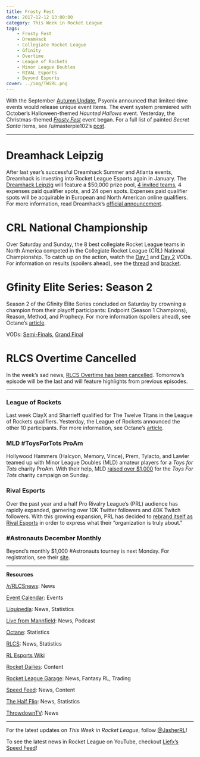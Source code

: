 ```yaml
---
title: Frosty Fest
date: 2017-12-12 13:00:00
category: This Week in Rocket League
tags:
    - Frosty Fest
    - DreamHack
    - Collegiate Rocket League
    - Gfinity
    - Overtime
    - League of Rockets
    - Minor League Doubles
    - RIVAL Esports
    - Beyond Esports
cover: ../img/TWiRL.png
---
```


With the September [Autumn Update](https://www.rocketleague.com/game-info/autumn-update/), Psyonix announced that limited-time events would release unique event items. The event system premiered with October’s Halloween-themed _Haunted Hallows_ event. Yesterday, the Christmas-themed [_Frosty Fest_](https://www.rocketleague.com/news/frosty-fest-begins-on-december-11/) event began. For a full list of painted _Secret Santa_ items, see /u/masterpie102’s [post](https://nm.reddit.com/r/RocketLeague/comments/7jadau/all_painted_secret_santa_items/).

---

# Dreamhack Leipzig

After last year’s successful Dreamhack Summer and Atlanta events, Dreamhack is investing into Rocket League Esports again in January. The [Dreamhack Leipzig](https://open.dreamhack.com/2017/dreamhack-open-2018-kicks-off-at-dreamhack-leipzig-featuring-rocket-league/) will feature a \$50,000 prize pool, [4 invited teams](https://twitter.com/DreamHack/status/940642410287247363), 4 expenses paid qualifier spots, and 24 open spots. Expenses paid qualifier spots will be acquirable in European and North American online qualifiers. For more information, read Dreamhack’s [official announcement](https://open.dreamhack.com/2017/dreamhack-open-2018-kicks-off-at-dreamhack-leipzig-featuring-rocket-league/).

# CRL National Championship

Over Saturday and Sunday, the 8 best collegiate Rocket League teams in North America competed in the Collegiate Rocket League (CRL) National Championship. To catch up on the action, watch the [Day 1](https://www.twitch.tv/videos/208090079) and [Day 2](https://www.twitch.tv/videos/208408311) VODs. For information on results (spoilers ahead), see the [thread](https://www.reddit.com/r/RocketLeague/comments/7inth6/collegiate_rocket_league_national_championship/) and [bracket](https://compete.tespa.org/tournament/91/phase/1/bracket/main/0).

# Gfinity Elite Series: Season 2

Season 2 of the Gfinity Elite Series concluded on Saturday by crowning a champion from their playoff participants: Endpoint (Season 1 Champions), Reason, Method, and Prophecy. For more information (spoilers ahead), see Octane’s [article](http://octane.gg/news/reason-gaming-win-gfinity-elite-series-season-2/).

VODs: [Semi-Finals](https://www.twitch.tv/videos/206042592), [Grand Final](https://www.twitch.tv/videos/208014833)

# RLCS Overtime Cancelled

In the week’s sad news, [RLCS Overtime has been cancelled](https://twitter.com/RLCS/status/940634868748132352). Tomorrow’s episode will be the last and will feature highlights from previous episodes.

---

### League of Rockets

Last week ClayX and Sharrieff qualified for The Twelve Titans in the League of Rockets qualifiers. Yesterday, the League of Rockets announced the other 10 participants. For more information, see Octane’s [article](http://octane.gg/news/the-twelve-titans-players-announced/).

### MLD #ToysForTots ProAm

Hollywood Hammers (Halcyon, Memory, Vince), Prem, Tylacto, and Lawler teamed up with Minor League Doubles (MLD) amateur players for a _Toys for Tots_ charity ProAm. With their help, MLD [raised over \$1,000](https://twitter.com/MLDoubles/status/940051733912231937) for the _Toys For Tots_ charity campaign on Sunday.

### Rival Esports

Over the past year and a half Pro Rivalry League’s (PRL) audience has rapidly expanded, garnering over 10K Twitter followers and 40K Twitch followers. With this growing expansion, PRL has decided to [rebrand itself as Rival Esports](https://twitter.com/RivalEsportsGG/status/938164906666397696) in order to express what their “organization is truly about.”

### #Astronauts December Monthly

Beyond’s monthly \$1,000 #Astronauts tourney is next Monday. For registration, see their [site](http://teambeyond.net/forum/tournaments/standings/113-astronauts-1000-rocket-league-3v3-1218-700pm-est-pcps4/).

---

**Resources**

[/r/RLCSnews](https://www.reddit.com/r/RLCSnews/): News

[Event Calendar](https://rocket-league.com/calendar): Events

[Liquipedia](http://wiki.teamliquid.net/rocketleague/Rocket_League_Championship_Series/Season_4): News, Statistics

[Live from Mannfield](http://www.lfmannfield.com/): News, Podcast

[Octane](http://octane.gg/): Statistics

[RLCS](https://rlcs.gg/): News, Statistics

[RL Esports Wiki](https://rl-esports.gamepedia.com/Rocket_League_Esports_Wiki)

[Rocket Dailies](https://twitter.com/Rocket_Dailies): Content

[Rocket League Garage](http://rocket-league.com/): News, Fantasy RL, Trading

[Speed Feed](https://www.youtube.com/user/TehLief/featured): News, Content

[The Half Flip](http://thehalfflip.com/): News, Statistics

[ThrowdownTV](https://www.throwdowntv.gg/): News

---

For the latest updates on _This Week in Rocket League_, follow [@JasherRL](https://twitter.com/JasherRL)!

To see the latest news in Rocket League on YouTube, checkout [Liefx’s](https://twitter.com/Liefx) [Speed Feed](https://www.youtube.com/user/TehLief/featured)!
